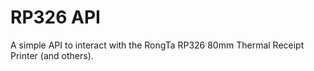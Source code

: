 # RP326 API

A simple API to interact with the RongTa RP326 80mm Thermal Receipt Printer (and others).
